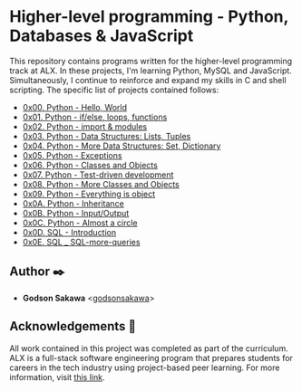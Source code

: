 # Higher-level programming - Python, Databases & JavaScript

This repository contains programs written for the higher-level programming
track at ALX. In these projects, I'm learning Python, MySQL and JavaScript.
Simultaneously, I continue to reinforce and expand my skills in C and shell
scripting. The specific list of projects contained follows:

* [0x00. Python - Hello, World](./0x00-python-hello_world)
* [0x01. Python - if/else, loops, functions](./0x01-python-if_else_loops_functions)
* [0x02. Python - import & modules](./0x02-python-import_modules)
* [0x03. Python - Data Structures: Lists, Tuples](./0x03-python-data_structures)
* [0x04. Python - More Data Structures: Set, Dictionary](./0x04-python-more_data_structures)
* [0x05. Python - Exceptions](./0x05-python-exceptions)
* [0x06. Python - Classes and Objects](./0x06-python-classes)
* [0x07. Python - Test-driven development](./0x07-python-test_driven_development)
* [0x08. Python - More Classes and Objects](./0x08-python-more_classes)
* [0x09. Python - Everything is object](./0x09-python-everything_is_object)
* [0x0A. Python - Inheritance](./0x0A-python-inheritance)
* [0x0B. Python - Input/Output](./0x0B-python-input_output)
* [0x0C. Python - Almost a circle](./0x0C-python-almost_a_circle)
* [0x0D. SQL    - Introduction](./0x0D-SQL_introduction)
* [0x0E. SQL    _ SQL-more-queries](./0x0E-SQL_more_queries)

## Author :black_nib:

* **Godson Sakawa** <[godsonsakawa](https://github.com/godsonsakawa)>

## Acknowledgements :pray:

All work contained in this project was completed as part of the curriculum. ALX is a full-stack software engineering program that prepares students for careers in the tech industry
using project-based peer learning. For more information, visit
[this link](https://www.alxafrica.com/).

